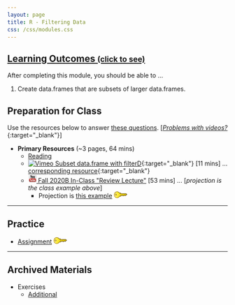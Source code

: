```yaml
---
layout: page
title: R - Filtering Data
css: /css/modules.css
---
```


<div class="panel-group-ILOs">
  <div class="panel panel-default">
    <div class="panel-heading">
      <h2 class="panel-title">
        <a data-toggle="collapse" href="#ILOs">Learning Outcomes <small>(click to see)</small></a>
      </h2>
    </div>
    <div id="ILOs" class="panel-collapse collapse">
      <div class="panel-body">
<p>After completing this module, you should be able to ...</p>

<ol>
  <li>Create data.frames that are subsets of larger data.frames.</li>
</ol>
      </div>
    </div>
  </div>
</div>

## Preparation for Class

Use the resources below to answer [these questions](Prep/RFilter). [[*Problems with videos?*](../resources/FAQs/videos){:target="_blank"}]

* **Primary Resources** (~3 pages, 64 mins)
  * [Reading](bookR/RFilter.html)
  * [![Vimeo](../img/dhovid.png) Subset data.frame with filterD](https://vimeo.com/439447290){:target="_blank"} [11 mins] ... [corresponding resource](HO/Penguins.html#RFilter){:target="_blank"}
  * [![YouTube](../img/youtube.png) Fall 2020B In-Class "Review Lecture"](https://youtu.be/cWKqQchaKR4) [53 mins] ... [*projection is the class example above*]
    * Projection is [this example](CE/RFilter_CExmpl) [![Decoration](../img/key.png)](CE/KEY_RFilter_CExmpl)

----

## Practice

* [Assignment](CE/RFilter_CE1) [![Decoration](../img/key.png)](CE/KEY_RFilter_CE)

----

## Archived Materials

* Exercises
  * [Additional](CE/RFilter_CE2)
